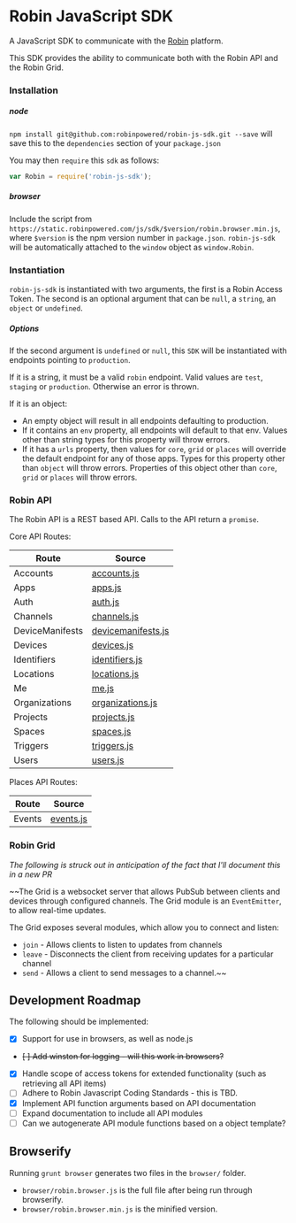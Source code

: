# Robin JavaScript SDK

A JavaScript SDK to communicate with the [Robin](http://getrobin.com/) platform.

This SDK provides the ability to communicate both with the Robin API and the Robin Grid.

### Installation

##### node

`npm install git@github.com:robinpowered/robin-js-sdk.git --save` will save this to the `dependencies` section of your `package.json`

You may then `require` this `sdk` as follows:

````javascript
var Robin = require('robin-js-sdk');
````

##### browser

Include the script from `https://static.robinpowered.com/js/sdk/$version/robin.browser.min.js`, where `$version` is the npm version number in `package.json`. `robin-js-sdk` will be automatically attached to the `window` object as `window.Robin`.

### Instantiation

`robin-js-sdk` is instantiated with two arguments, the first is a Robin Access Token. The second is an optional argument that can be `null`, a `string`, an `object` or `undefined`.

##### Options

If the second argument is `undefined` or `null`, this `SDK` will be instantiated with endpoints pointing to `production`.

If it is a string, it must be a valid `robin` endpoint. Valid values are `test`, `staging` or `production`. Otherwise an error is thrown.

If it is an object:

* An empty object will result in all endpoints defaulting to production.
* If it contains an `env` property, all endpoints will default to that env. Values other than string types for this property will throw errors.
* If it has a `urls` property, then values for `core`, `grid` or `places` will override the default endpoint for any of those apps. Types for this property other than `object` will throw errors. Properties of this object other than `core`, `grid` or `places` will throw errors.


### Robin API

The Robin API is a REST based API. Calls to the API return a `promise`.

Core API Routes:

| Route  | Source   |
| ------ | -------- |
| Accounts | [accounts.js](lib/api/modules/accounts.js) |
| Apps | [apps.js](lib/api/modules/apps.js) |
| Auth | [auth.js](lib/api/modules/auth.js) |
| Channels | [channels.js](lib/api/modules/channels.js) |
| DeviceManifests | [devicemanifests.js](lib/api/modules/devicemanifests.js) |
| Devices | [devices.js](lib/api/modules/devices.js) |
| Identifiers | [identifiers.js](lib/api/modules/identifiers.js) |
| Locations | [locations.js](lib/api/modules/locations.js) |
| Me | [me.js](lib/api/modules/me.js) | [testMe.js](test/testMe.js)
| Organizations | [organizations.js](lib/api/modules/organizations.js) |
| Projects | [projects.js](lib/api/modules/projects.js) |
| Spaces | [spaces.js](lib/api/modules/spaces.js) |
| Triggers | [triggers.js](lib/api/modules/triggers.js) |
| Users | [users.js](lib/api/modules/users.js) |


Places API Routes:

| Route  | Source   |
| ------ | -------- |
| Events | [events.js](lib/api/modules/events.js) |

### Robin Grid

_The following is struck out in anticipation of the fact that I'll document this in a new PR_

~~The Grid is a websocket server that allows PubSub between clients and devices through configured channels. The Grid module is an `EventEmitter`, to allow real-time updates.

The Grid exposes several modules, which allow you to connect and listen:

* `join` - Allows clients to listen to updates from channels
* `leave` - Disconnects the client from receiving updates for a particular channel
* `send` - Allows a client to send messages to a channel.~~

## Development Roadmap

The following should be implemented:

* [x] Support for use in browsers, as well as node.js
* ~~[ ] Add winston for logging - will this work in browsers?~~
* [x] Handle scope of access tokens for extended functionality (such as retrieving all API items)
* [ ] Adhere to Robin Javascript Coding Standards - this is TBD.
* [x] Implement API function arguments based on API documentation
* [ ] Expand documentation to include all API modules
* [ ] Can we autogenerate API module functions based on a object template?

## Browserify

Running `grunt browser` generates two files in the `browser/` folder.

* `browser/robin.browser.js` is the full file after being run through browserify.
* `browser/robin.browser.min.js` is the minified version.

